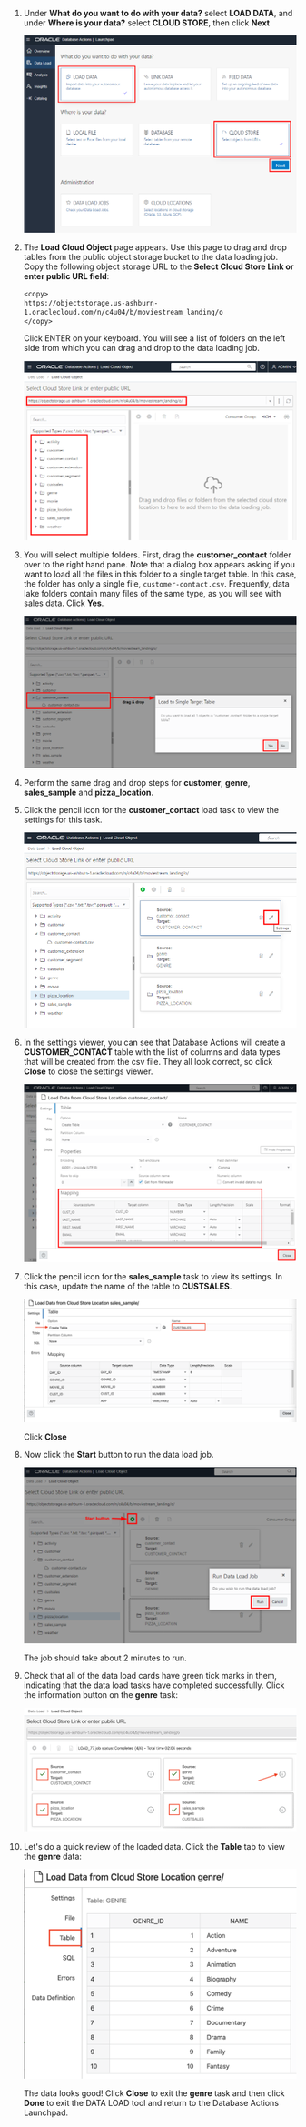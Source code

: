 <!--
    {
        "name":"Load data from public buckets using Database Actions",
        "description":"Uses Database Actions to load data from public object storage buckets. It loads the following tables:<ul><li>customer_contact</li><li>sales_sample</li><li>genre</li><li>pizza location</li></ul>"
    }
-->
1. Under **What do you want to do with your data?** select **LOAD DATA**, and under **Where is your data?** select **CLOUD STORE**, then click **Next**

    ![Select Load Data, then Cloud Store](images/select-load-data-from-cloud-store.png)

2. The **Load Cloud Object** page appears. Use this page to drag and drop tables from the public object storage bucket to the data loading job. Copy the following object storage URL to the **Select Cloud Store Link or enter public URL field**:

    ```
    <copy>
    https://objectstorage.us-ashburn-1.oraclecloud.com/n/c4u04/b/moviestream_landing/o
    </copy>
    ```

    Click ENTER on your keyboard. You will see a list of folders on the left side from which you can drag and drop to the data loading job.

    ![The Load Cloud Object page appears](images/load-cloud-object-page-appears.png)

3. You will select multiple folders. First, drag the **customer\_contact** folder over to the right hand pane. Note that a dialog box appears asking if you want to load all the files in this folder to a single target table. In this case, the folder has only a single file, `customer-contact.csv`. Frequently, data lake folders contain many files of the same type, as you will see with sales data. Click **Yes**.

    ![Drag the customer_contact folder](images/drag-customer-contact-folder.png)

4. Perform the same drag and drop steps for **customer**, **genre**, **sales\_sample** and **pizza\_location**.


5. Click the pencil icon for the **customer\_contact** load task to view the settings for this task.

    ![Click the pencil icon to open settings viewer for customer_contact load task](images/cc-viewsettings.png)

6. In the settings viewer, you can see that Database Actions will create a **CUSTOMER_CONTACT** table with the list of columns and data types that will be created from the csv file. They all look correct, so click **Close** to close the settings viewer.

    ![View the settings for customer_contact load task](images/settings-viewer-for-customer-contact.png)

7. Click the pencil icon for the **sales\_sample** task to view its settings. In this case, update the name of the table to **CUSTSALES**.

    ![Update table name](images/adb-load-data-table-name.png)

    Click **Close**

8. Now click the **Start** button to run the data load job.

    ![Run the data load job](images/rundataload.png)

    The job should take about 2 minutes to run.

9. Check that all of the data load cards have green tick marks in them, indicating that the data load tasks have completed successfully. Click the information button on the **genre** task:

    ![Check the job is completed](images/loadcompleted.png)

10. Let's do a quick review of the loaded data. Click the **Table** tab to view the **genre** data:

    ![View genre data](images/adb-dataload-genre-table.png)
    
    The data looks good! Click **Close** to exit the **genre** task and then click **Done** to exit the DATA LOAD tool and return to the Database Actions Launchpad.
